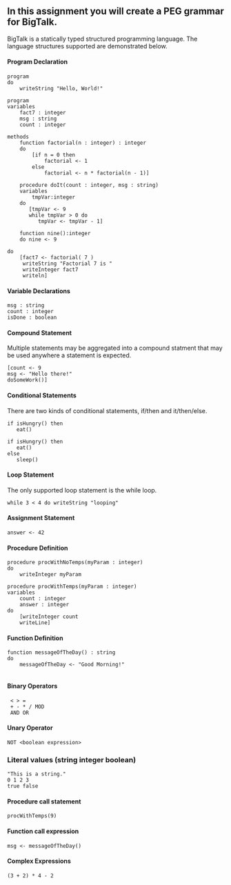 ## In this assignment you will create a PEG grammar for BigTalk.

BigTalk is a statically typed structured programming language. The language structures supported are demonstrated below.
#### Program Declaration
```
program
do
    writeString "Hello, World!"

program
variables
    fact7 : integer
    msg : string
    count : integer

methods
    function factorial(n : integer) : integer
    do
        [if n = 0 then
            factorial <- 1
        else
            factorial <- n * factorial(n - 1)]

    procedure doIt(count : integer, msg : string)
    variables
        tmpVar:integer
    do
       [tmpVar <- 9
       while tmpVar > 0 do
          tmpVar <- tmpVar - 1]
        
    function nine():integer
    do nine <- 9

do
    [fact7 <- factorial( 7 )
     writeString "Factorial 7 is "
     writeInteger fact7
     writeln]   
```
#### Variable Declarations
```
msg : string
count : integer
isDone : boolean
```
#### Compound Statement
Multiple statements may be aggregated into a compound statment that may be used anywhere a statement is expected.
```
[count <- 9
msg <- "Hello there!"
doSomeWork()]
```
#### Conditional Statements
There are two kinds of conditional statements, if/then and it/then/else.
```
if isHungry() then
   eat()

if isHungry() then
   eat()
else
   sleep()
```
#### Loop Statement
The only supported loop statement is the while loop.
```
while 3 < 4 do writeString "looping"
```
#### Assignment Statement
```
answer <- 42
```
#### Procedure Definition
```
procedure procWithNoTemps(myParam : integer) 
do 
    writeInteger myParam

procedure procWithTemps(myParam : integer)
variables
    count : integer
    answer : integer
do
    [writeInteger count
    writeLine]
```
#### Function Definition
```
function messageOfTheDay() : string
do
    messageOfTheDay <- "Good Morning!"
    
```
#### Binary Operators
```
 < > = 
 + - * / MOD 
 AND OR
```
#### Unary Operator
```
NOT <boolean expression>
```
### Literal values (string integer boolean)
```
"This is a string."
0 1 2 3
true false
```
#### Procedure call statement
```
procWithTemps(9)
```
#### Function call expression
```
msg <- messageOfTheDay()
```
#### Complex Expressions
```
(3 + 2) * 4 - 2
```